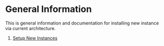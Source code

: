 # General Information

This is general information and documentation for installing new instance via current architecture.

1. [Setup New Instances](https://github.com/coronatorid/contooling/blob/main/general%2FSETUP.md)
